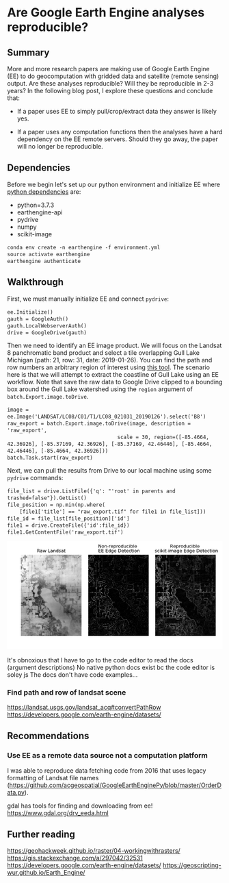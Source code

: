 
# Are Google Earth Engine analyses reproducible?

## Summary

More and more research papers are making use of Google Earth Engine (EE) to do geocomputation with gridded data and satellite (remote sensing) output. Are these analyses reproducible? Will they be reproducible in 2-3 years? In the following blog post, I explore these questions and conclude that:

* If a paper uses EE to simply pull/crop/extract data they answer is likely yes. 

* If a paper uses any computation functions then the analyses have a hard dependency on the EE remote servers. Should they go away, the paper will no longer be reproducible. 

## Dependencies

Before we begin let's set up our python environment and initialize EE where [python dependencies](environment.yml) are:

- python=3.7.3
- earthengine-api        
- pydrive
- numpy
- scikit-image        

```
conda env create -n earthengine -f environment.yml
source activate earthengine
earthengine authenticate
```

## Walkthrough

First, we must manually initialize EE and connect `pydrive`:

```
ee.Initialize()
gauth = GoogleAuth()
gauth.LocalWebserverAuth()
drive = GoogleDrive(gauth)
```

Then we need to identify an EE image product. We will focus on the Landsat 8 panchromatic band product and select a tile overlapping Gull Lake Michigan (path: 21, row: 31, date: 2019-01-26). You can find the path and row numbers an arbitrary region of interest using [this tool](https://landsat.usgs.gov/landsat_acq#convertPathRow). The scenario here is that we will attempt to extract the coastline of Gull Lake using an EE workflow. Note that save the raw data to Google Drive clipped to a bounding box around the Gull Lake watershed using the `region` argument of `batch.Export.image.toDrive`.

```
image = ee.Image('LANDSAT/LC08/C01/T1/LC08_021031_20190126').select('B8')
raw_export = batch.Export.image.toDrive(image, description = 'raw_export', 
                                    scale = 30, region=([-85.4664, 42.36926], [-85.37169, 42.36926], [-85.37169, 42.46446], [-85.4664, 42.46446], [-85.4664, 42.36926]))
batch.Task.start(raw_export)
```

Next, we can pull the results from Drive to our local machine using some `pydrive` commands:

```
file_list = drive.ListFile({'q': "'root' in parents and trashed=false"}).GetList()
file_position = np.min(np.where(
    [file1['title'] == "raw_export.tif" for file1 in file_list]))
file_id = file_list[file_position]['id']
file1 = drive.CreateFile({'id':file_id})
file1.GetContentFile('raw_export.tif')
```

![](comparison.png)

It's obnoxious that I have to go to the code editor to read the docs (argument descriptions)
No native python docs exist bc the code editor is soley js
The docs don't have code examples...

### Find path and row of landsat scene
https://landsat.usgs.gov/landsat_acq#convertPathRow
https://developers.google.com/earth-engine/datasets/

## Recommendations

### Use EE as a remote data source not a computation platform

I was able to reproduce data fetching code from 2016 that uses legacy formatting of Landsat file names (https://github.com/acgeospatial/GoogleEarthEnginePy/blob/master/OrderData.py).

gdal has tools for finding and downloading from ee!
https://www.gdal.org/drv_eeda.html

## Further reading

https://geohackweek.github.io/raster/04-workingwithrasters/
https://gis.stackexchange.com/a/297042/32531
https://developers.google.com/earth-engine/datasets/
https://geoscripting-wur.github.io/Earth_Engine/
